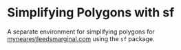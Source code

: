 # Simplifying Polygons with sf

A separate environment for simplifying polygons for [mynearestleedsmarginal.com](https://github.com/Sparrow0hawk/mynearestleedsmarginal2019) using the `sf` package.
